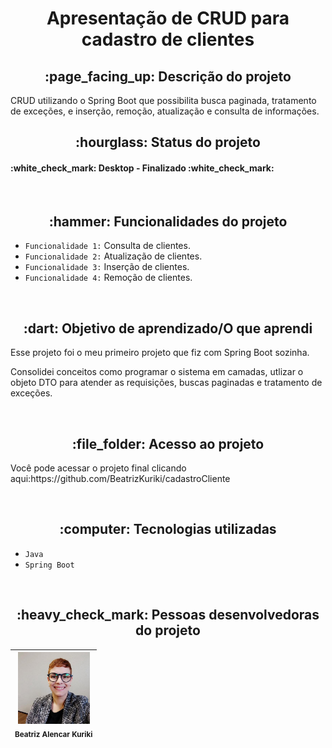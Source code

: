 <h1 align="center"> Apresentação de CRUD para cadastro de clientes</h1>

<h2 align="center">:page_facing_up: Descrição do projeto </h2>
<p>CRUD utilizando o Spring Boot que possibilita busca paginada, tratamento de exceções, e inserção, remoção, atualização e consulta de informações. </p>




<h2 align="center">:hourglass: Status do projeto </h2>
<h4> :white_check_mark: Desktop - Finalizado :white_check_mark: </h4>


<br>
<h2 align="center">:hammer: Funcionalidades do projeto </h2>

- ``Funcionalidade 1:`` Consulta de clientes.
- ``Funcionalidade 2:`` Atualização de clientes.
- ``Funcionalidade 3:`` Inserção de clientes.
- ``Funcionalidade 4:`` Remoção de clientes.

<br>
<h2 align="center"> :dart: Objetivo de aprendizado/O que aprendi </h2>
<p>Esse projeto foi o meu primeiro projeto que fiz com Spring Boot sozinha. </p>
<p>Consolidei conceitos como programar o sistema em camadas, utlizar o objeto DTO para atender as requisições, buscas paginadas e tratamento de exceções.</p>

<br>
<h2 align="center"> :file_folder: Acesso ao projeto </h2>
<p> Você pode acessar o projeto final clicando aqui:https://github.com/BeatrizKuriki/cadastroCliente </p>
<br>
<h2 align="center"> :computer: Tecnologias utilizadas </h2>

- ``Java``
- ``Spring Boot``

<br>
<h2 align="center"> :heavy_check_mark: Pessoas desenvolvedoras do projeto </h2>

| <img src="https://github.com/BeatrizKuriki/SistemaEnvioDeEmail/blob/main/assets/beatrizdev.jpg" width=115><br><sub>Beatriz Alencar Kuriki</sub> | 
| :---: |

